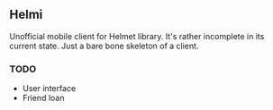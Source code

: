 ## Helmi

Unofficial mobile client for Helmet library. It's rather incomplete
in its current state. Just a bare bone skeleton of a client.

### TODO
- User interface 
- Friend loan



